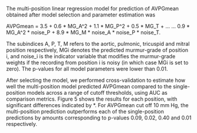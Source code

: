 The multi-position linear regression model for prediction of AVPGmean obtained after model selection and parameter estimation was 

AVPGmean = 3.5 + 0.6 * MG_A^2 + 1.1 * MG_P^2 + 0.5 * MG_T + ...
... 0.9 * MG_A^2 * noise_P + 8.9 * MG_M * noise_A * noise_P * noise_T.

The subindices A, P, T, M refers to the aortic, pulmonic, tricuspid and mitral position respectively, MGi denotes the predicted murmur-grade of position i, and noise_i  is the indicator variable that modifies the murmur-grade weights if the recording from position i is noisy (in which case MGi is set to zero). The p-values for all model parameters were lower than 0.01.

After selecting the model, we performed cross-validation to estimate how well the multi-position model predicted AVPGmean compared to the single-position models across a range of cutoff thresholds, using AUC as comparison metrics. Figure 5 shows the results for each position, with significant differences indicated by *. For AVPGmean cut off 10 mm Hg, the multi-position prediction outperforms each of the single-position predictions by amounts corresponding to p-values 0.09, 0.02, 0.40 and 0.01 respectively.